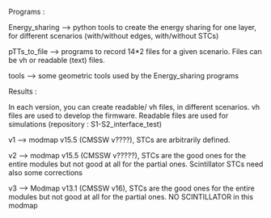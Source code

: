 Programs :

Energy_sharing --> python tools to create the energy sharing for one layer, for different scenarios (with/without edges, with/without STCs)

pTTs_to_file   --> programs to record 14*2 files for a given scenario. Files can be vh or readable (text) files. 

tools          --> some geometric tools used by the Energy_sharing programs

Results :


In each version, you can create readable/ vh files, in different scenarios.
vh files are used to develop the firmware. Readable files are used for simulations (repository : S1-S2_interface_test)

v1 --> modmap v15.5 (CMSSW v????), STCs are arbitrarily defined. 

v2 --> modmap v15.5 (CMSSW v?????), STCs are the good ones for the  entire modules but not good at all for the partial ones. Scintillator STCs need also some corrections

v3 --> Modmap v13.1 (CMSSW v16), STCs are the good ones for the  entire modules but not good at all for the partial ones. NO SCINTILLATOR in this modmap
